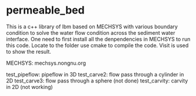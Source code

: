 # permeable_bed
This is a c++ library of lbm based on MECHSYS with various boundary condition to solve the water flow condition across the sediment water interface.
One need to first install all the denpendencies in MECHSYS to run this code. Locate to the folder use cmake to compile the code. Visit is used to show the result.

MECHSYS:   mechsys.nongnu.org

test_pipeflow: pipeflow in 3D
test_carve2: flow pass through a cylinder in 2D
test_carve3: flow pass through a sphere (not done)
test_carvity: carvity in 2D (not working)
